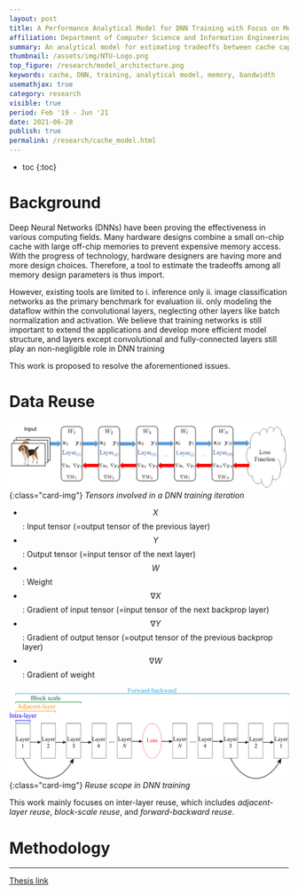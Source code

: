 ```yaml
---
layout: post
title: A Performance Analytical Model for DNN Training with Focus on Memory Subsystem
affiliation: Department of Computer Science and Information Engineering (CSIE), National Taiwan University (NTU)
summary: An analytical model for estimating tradeoffs between cache capacity and memory bandwidth with focus on DNN training
thumbnail: /assets/img/NTU-Logo.png
top_figure: /research/model_architecture.png
keywords: cache, DNN, training, analytical model, memory, bandwidth
usemathjax: true
category: research
visible: true
period: Feb '19 - Jun '21
date: 2021-06-28
publish: true
permalink: /research/cache_model.html
---
```


- toc 
{:toc}

# Background
Deep Neural Networks (DNNs) have been proving the effectiveness in various computing fields.
Many hardware designs combine a small on-chip cache with large off-chip memories to prevent expensive memory access.
With the progress of technology, hardware designers are having more and more design choices.
Therefore, a tool to estimate the tradeoffs among all memory design parameters is thus import.

However, existing tools are limited to 
i. inference only
ii. image classification networks as the primary benchmark for evaluation
iii. only modeling the dataflow within the convolutional layers, neglecting other layers like batch normalization and activation.
We believe that training networks is still important to extend the applications and develop more efficient model structure, and layers except convolutional and fully-connected layers still play an non-negligible role in DNN training

This work is proposed to resolve the aforementioned issues.

# Data Reuse

![Tensors in DNN train](tensors.png){:class="card-img"}
*Tensors involved in a DNN training iteration*

- $$X$$: Input tensor (=output tensor of the previous layer)
- $$Y$$: Output tensor (=input tensor of the next layer)
- $$W$$: Weight
- $$\nabla X$$: Gradient of input tensor (=input tensor of the next backprop layer)
- $$\nabla Y$$: Gradient of output tensor (=output tensor of the previous backprop layer)
- $$\nabla W$$: Gradient of weight

![Reuse scope](reuse_scope.png){:class="card-img"}
*Reuse scope in DNN training*

This work mainly focuses on inter-layer reuse, which includes *adjacent-layer reuse*, *block-scale reuse*, and *forward-backward reuse*.


# Methodology



---
[Thesis link](/files/mike_tsai_ms_thesis.pdf)
